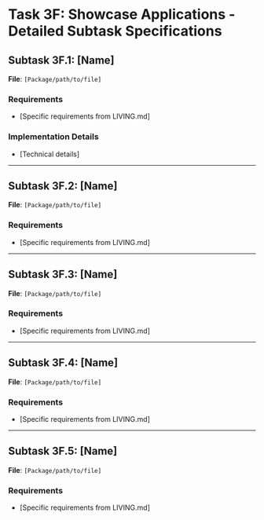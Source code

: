 # Task 3F: Showcase Applications - Detailed Subtask Specifications

## Subtask 3F.1: [Name]
**File**: `[Package/path/to/file]`

### Requirements
- [Specific requirements from LIVING.md]

### Implementation Details
- [Technical details]

---

## Subtask 3F.2: [Name]
**File**: `[Package/path/to/file]`

### Requirements
- [Specific requirements from LIVING.md]

---

## Subtask 3F.3: [Name]
**File**: `[Package/path/to/file]`

### Requirements
- [Specific requirements from LIVING.md]

---

## Subtask 3F.4: [Name]
**File**: `[Package/path/to/file]`

### Requirements
- [Specific requirements from LIVING.md]

---

## Subtask 3F.5: [Name]
**File**: `[Package/path/to/file]`

### Requirements
- [Specific requirements from LIVING.md]
